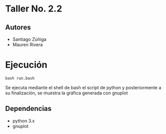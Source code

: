 # Taller No. 2.2
## Autores
- Santiago Zúñiga
- Mauren Rivera

# Ejecución

```console
bash run.bash
```
Se ejecuta mediante el shell de bash el script de python y posteriormente a su finalización, se muestra la gráfica generada con gnuplot

## Dependencias

- python 3.x
- gnuplot
